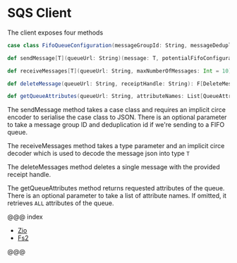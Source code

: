 # SQS Client

The client exposes four methods
```scala
case class FifoQueueConfiguration(messageGroupId: String, messageDeduplicationId: String)

def sendMessage[T](queueUrl: String)(message: T, potentialFifoConfiguration: Option[FifoQueueConfiguration] = None, delaySeconds: Int = 0)(using enc: Encoder[T]): F[SendMessageResponse]

def receiveMessages[T](queueUrl: String, maxNumberOfMessages: Int = 10)(implicit dec: Decoder[T]): F[List[MessageResponse[T]]]

def deleteMessage(queueUrl: String, receiptHandle: String): F[DeleteMessageResponse]

def getQueueAttributes(queueUrl: String, attributeNames: List[QueueAttributeName] = List(QueueAttributeName.ALL)): F[GetQueueAttributesResponse]
```

The sendMessage method takes a case class and requires an implicit circe encoder to serialise the case class to JSON. 
There is an optional parameter to take a message group ID and deduplication id if we're sending to a FIFO queue. 

The receiveMessages method takes a type parameter and an implicit circe decoder which is used to decode the message json into type `T`

The deleteMessages method deletes a single message with the provided receipt handle.

The getQueueAttributes method returns requested attributes of the queue. There is an optional parameter to take a list of attribute names. If omitted, it retrieves `ALL` attributes of the queue.

@@@ index

* [Zio](zio.md)
* [Fs2](fs2.md)

@@@
